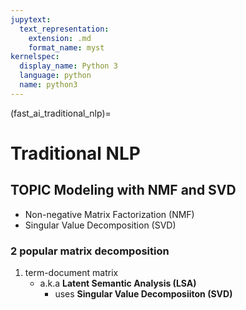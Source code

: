 ```yaml
---
jupytext:
  text_representation:
    extension: .md
    format_name: myst
kernelspec:
  display_name: Python 3
  language: python
  name: python3
---
```

(fast_ai_traditional_nlp)=

# Traditional NLP #

## TOPIC Modeling with NMF and SVD
- Non-negative Matrix Factorization (NMF) 
- Singular Value Decomposition (SVD)



### 2 popular matrix decomposition
1. term-document matrix
    - a.k.a **Latent Semantic Analysis (LSA)**
        - uses **Singular Value Decomposiiton (SVD)**


